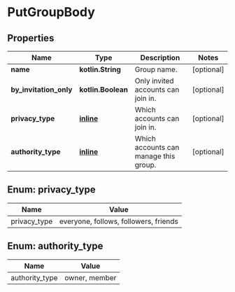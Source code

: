 
# PutGroupBody

## Properties
Name | Type | Description | Notes
------------ | ------------- | ------------- | -------------
**name** | **kotlin.String** | Group name. |  [optional]
**by_invitation_only** | **kotlin.Boolean** | Only invited accounts can join in. |  [optional]
**privacy_type** | [**inline**](#Privacy_typeEnum) | Which accounts can join in. |  [optional]
**authority_type** | [**inline**](#Authority_typeEnum) | Which accounts can manage this group. |  [optional]


<a name="Privacy_typeEnum"></a>
## Enum: privacy_type
Name | Value
---- | -----
privacy_type | everyone, follows, followers, friends


<a name="Authority_typeEnum"></a>
## Enum: authority_type
Name | Value
---- | -----
authority_type | owner, member



